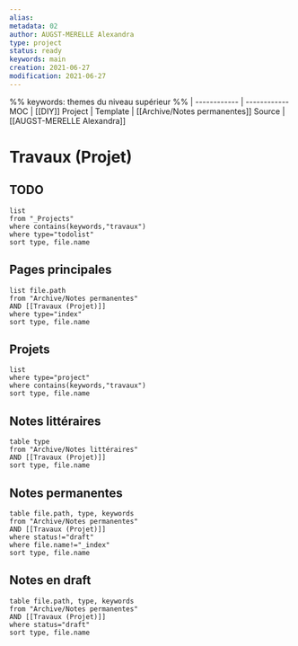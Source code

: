 ```yaml
---
alias:
metadata: 02
author: AUGST-MERELLE Alexandra
type: project
status: ready
keywords: main
creation: 2021-06-27
modification: 2021-06-27
---
```

%%
keywords: themes du niveau supérieur
%%
 | 
------------ | ------------
MOC | [[DIY]]
Project |
Template | [[Archive/Notes permanentes]]
Source | [[AUGST-MERELLE Alexandra]]
# Travaux (Projet)
## TODO
```dataview
list
from "_Projects"
where contains(keywords,"travaux")
where type="todolist"
sort type, file.name
```

## Pages principales
```dataview
list file.path
from "Archive/Notes permanentes"
AND [[Travaux (Projet)]]
where type="index"
sort type, file.name
```
## Projets
```dataview
list
where type="project"
where contains(keywords,"travaux")
sort type, file.name
```
## Notes littéraires
```dataview
table type
from "Archive/Notes littéraires"
AND [[Travaux (Projet)]]
sort type, file.name
```
## Notes permanentes
```dataview
table file.path, type, keywords
from "Archive/Notes permanentes"
AND [[Travaux (Projet)]]
where status!="draft"
where file.name!="_index"
sort type, file.name
```
## Notes en draft
```dataview
table file.path, type, keywords
from "Archive/Notes permanentes"
AND [[Travaux (Projet)]]
where status="draft"
sort type, file.name
```